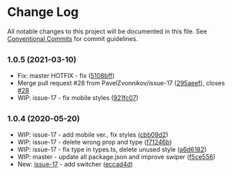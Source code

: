 # Change Log

All notable changes to this project will be documented in this file.
See [Conventional Commits](https://conventionalcommits.org) for commit guidelines.

## <small>1.0.5 (2021-03-10)</small>

* Fix: master HOTFIX - fix ([5108bff](https://github.com/vvysokiy/rhight/commit/5108bff))
* Merge pull request #28 from PavelZvonnikov/issue-17 ([295aeef](https://github.com/vvysokiy/rhight/commit/295aeef)), closes [#28](https://github.com/vvysokiy/rhight/issues/28)
* WIP: issue-17 - fix mobile styles ([921fc07](https://github.com/vvysokiy/rhight/commit/921fc07))





## <small>1.0.4 (2020-05-20)</small>

* WIP: issue-17 -  add mobile ver., fix styles ([cbb09d2](https://github.com/vvysokiy/rhight/commit/cbb09d2))
* WIP: issue-17 - delete wrong prop and type ([f71246b](https://github.com/vvysokiy/rhight/commit/f71246b))
* WIP: issue-17 - fix type in types.ts, delete unused style ([a6d6182](https://github.com/vvysokiy/rhight/commit/a6d6182))
* WIP: master - update all package.json and improve swiper ([f5ce556](https://github.com/vvysokiy/rhight/commit/f5ce556))
* New: [issue-17](https://github.com/vvysokiy/rhight/issues/17) - add switcher ([eccad4d](https://github.com/vvysokiy/rhight/commit/eccad4d))
